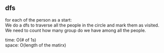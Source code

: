 ## dfs
for each of the person as a start:<br>
We do a dfs to traverse all the people in the circle and mark them as visited.<br>
We need to count how many group do we have among all the people.

time: O(# of 1s)<br>
space: O(length of the matirx)
